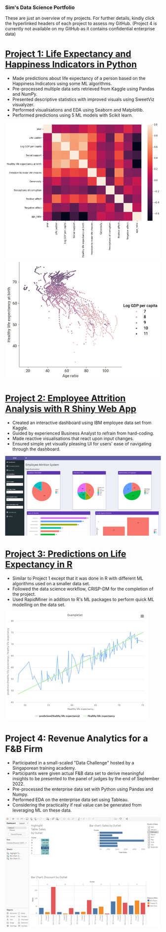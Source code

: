 ### Sim's Data Science Portfolio
These are just an overview of my projects. For further details, kindly click the hyperlinked headers of each project to assess my GitHub. (Project 4 is currently not available on my GitHub as it contains confidential enterprise data)

# [Project 1: Life Expectancy and Happiness Indicators in Python](https://github.com/linzheng1009/Life-Expectancy-and-Happiness-Indicators)
* Made predictions about life expectancy of a person based on the Happiness Indicators using some ML algorithms.
* Pre-processed multiple data sets retrieved from Kaggle using Pandas and NumPy.
* Presented descriptive statistics with improved visuals using SweetViz visualyzer.
* Performed visualisations and EDA using Seaborn and Matplotlib.
* Performed predictions using 5 ML models with Scikit learn.

![](/images/DAheatmap.png)
![](/images/sshapedscatterplot.png)

# [Project 2: Employee Attrition Analysis with R Shiny Web App](https://github.com/linzheng1009/Employee-Attrition)
* Created an interactive dashboard using IBM employee data set from Kaggle.
* Guided by experienced Business Analyst to refrain from hard-coding.
* Made reactive visualisations that react upon input changes.
* Ensured simple yet visually pleasing UI for users' ease of navigating through the dashboard.

![](/images/EASdashboard.PNG)

# [Project 3: Predictions on Life Expectancy in R](https://github.com/linzheng1009/Predictions-on-Life-Expectancy)
* Similar to Project 1 except that it was done in R with different ML algorithms used on a smaller data set.
* Followed the data science workflow, CRISP-DM for the completion of the project.
* Used RapidMiner in addition to R's ML packages to perform quick ML modelling on the data set.

![](/images/RapidMiner.png)

# Project 4: Revenue Analytics for a F&B Firm
* Participated in a small-scaled "Data Challenge" hosted by a Singaporean training academy.
* Participants were given actual F&B data set to derive meaningful insights to be presented to the panel of judges by the end of September 2022.
* Pre-processed the enterprise data set with Python using Pandas and Numpy.
* Performed EDA on the enterprise data set using Tableau.
* Considering the practicality if real value can be generated from leveraging ML on these data.

![](/images/fnbdashboard.PNG)
